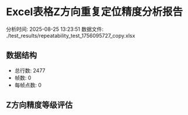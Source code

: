 # Excel表格Z方向重复定位精度分析报告

分析时间: 2025-08-25 13:23:51
数据文件: ./test_results/repeatability_test_1756095727_copy.xlsx

## 数据结构

- 总行数: 2477
- 帧数: 0
- 每帧点数: 0

## Z方向精度等级评估


